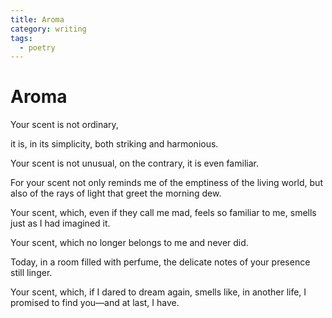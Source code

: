 ```yaml
---
title: Aroma
category: writing
tags:
  - poetry
---
```


# Aroma

Your scent is not ordinary,

it is, in its simplicity, both striking and harmonious.

Your scent is not unusual, on the contrary, it is even familiar.

For your scent not only reminds me of the emptiness of the living world, but also of the rays of light that greet the morning dew.

Your scent, which, even if they call me mad, feels so familiar to me, smells just as I had imagined it.

Your scent, which no longer belongs to me and never did.

Today, in a room filled with perfume, the delicate notes of your presence still linger.

Your scent, which, if I dared to dream again, smells like, in another life, I promised to find you—and at last, I have.